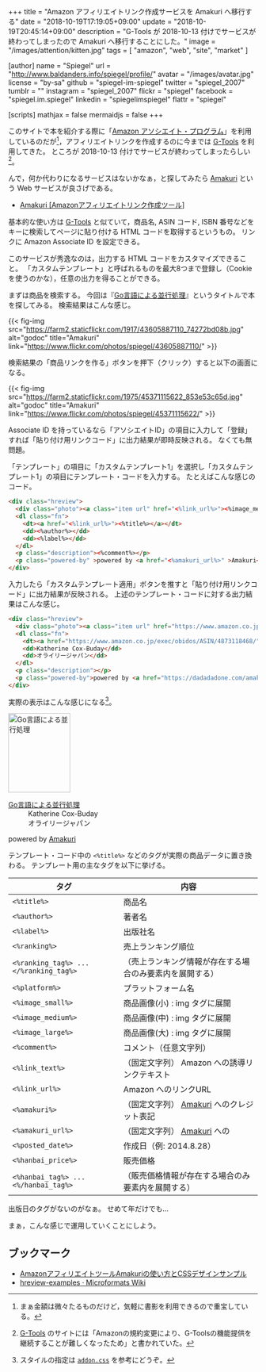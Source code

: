 +++
title = "Amazon アフィリエイトリンク作成サービスを Amakuri へ移行する"
date = "2018-10-19T17:19:05+09:00"
update = "2018-10-19T20:45:14+09:00"
description = "G-Tools が 2018-10-13 付けでサービスが終わってしまったので Amakuri へ移行することにした。"
image = "/images/attention/kitten.jpg"
tags = [ "amazon", "web", "site", "market" ]

[author]
  name      = "Spiegel"
  url       = "http://www.baldanders.info/spiegel/profile/"
  avatar    = "/images/avatar.jpg"
  license   = "by-sa"
  github    = "spiegel-im-spiegel"
  twitter   = "spiegel_2007"
  tumblr    = ""
  instagram = "spiegel_2007"
  flickr    = "spiegel"
  facebook  = "spiegel.im.spiegel"
  linkedin  = "spiegelimspiegel"
  flattr    = "spiegel"

[scripts]
  mathjax = false
  mermaidjs = false
+++

このサイトで本を紹介する際に「[Amazon アソシエイト・プログラム](https://affiliate.amazon.co.jp/)」を利用しているのだが[^aa1]，アフィリエイトリンクを作成するのに今までは [G-Tools] を利用してきた。
ところが 2018-10-13 付けでサービスが終わってしまったらしい[^aa2]。

[^aa1]: まぁ金額は微々たるものだけど，気軽に書影を利用できるので重宝している。
[^aa2]: [G-Tools] のサイトには「Amazonの規約変更により、G-Toolsの機能提供を継続することが難しくなったため」と書かれていた。

んで，何か代わりになるサービスはないかなぁ，と探してみたら [Amakuri] という Web サービスが良さげである。

- [Amakuri [Amazonアフィリエイトリンク作成ツール]](https://dadadadone.com/amakuri/)

基本的な使い方は [G-Tools] と似ていて，商品名, ASIN コード, ISBN 番号などをキーに検索してページに貼り付ける HTML コードを取得するというもの。
リンクに Amazon Associate ID を設定できる。

このサービスが秀逸なのは，出力する HTML コードをカスタマイズできること。
「カスタムテンプレート」と呼ばれるものを最大8つまで登録し（Cookie を使うのかな），任意の出力を得ることができる。

まずは商品を検索する。
今回は『[Go言語による並行処理]』というタイトルで本を探してみる。
検索結果はこんな感じ。

{{< fig-img src="https://farm2.staticflickr.com/1917/43605887110_74272bd08b.jpg" alt="godoc" title="Amakuri" link="https://www.flickr.com/photos/spiegel/43605887110/" >}}

検索結果の「商品リンクを作る」ボタンを押下（クリック）すると以下の画面になる。

{{< fig-img src="https://farm2.staticflickr.com/1975/45371115622_853e53c65d.jpg" alt="godoc" title="Amakuri" link="https://www.flickr.com/photos/spiegel/45371115622/" >}}

Associate ID を持っているなら「アソシエイトID」の項目に入力して「登録」すれば「貼り付け用リンクコード」に出力結果が即時反映される。
なくても無問題。

「テンプレート」の項目に「カスタムテンプレート1」を選択し「カスタムテンプレート1」の項目にテンプレート・コードを入力する。
たとえばこんな感じのコード。

```html
<div class="hreview">
  <div class="photo"><a class="item url" href="<%link_url%>"><%image_medium%></a></div>
  <dl class="fn">
    <dt><a href="<%link_url%>"><%title%></a></dt>
    <dd><%author%></dd>
    <dd><%label%></dd>
  </dl>
  <p class="description"><%comment%></p>
  <p class="powered-by" >powered by <a href="<%amakuri_url%>" >Amakuri</a></p>
</div>
```

入力したら「カスタムテンプレート適用」ボタンを推すと「貼り付け用リンクコード」に出力結果が反映される。
上述のテンプレート・コードに対する出力結果はこんな感じ。

```html
<div class="hreview">
  <div class="photo"><a class="item url" href="https://www.amazon.co.jp/exec/obidos/ASIN/4873118468/"><img src="https://images-fe.ssl-images-amazon.com/images/I/51pUKQajnaL._SL160_.jpg" width="125" height="160" alt="Go言語による並行処理"></a></div>
  <dl class="fn">
    <dt><a href="https://www.amazon.co.jp/exec/obidos/ASIN/4873118468/">Go言語による並行処理</a></dt>
    <dd>Katherine Cox-Buday</dd>
    <dd>オライリージャパン</dd>
  </dl>
  <p class="description"></p>
  <p class="powered-by">powered by <a href="https://dadadadone.com/amakuri/" >Amakuri</a></p>
</div>
```

実際の表示はこんな感じになる[^css1]。

<div class="hreview">
  <div class="photo"><a class="item url" href="https://www.amazon.co.jp/exec/obidos/ASIN/4873118468/baldandersinf-22"><img src="https://images-fe.ssl-images-amazon.com/images/I/51pUKQajnaL._SL160_.jpg" width="125" height="160" alt="Go言語による並行処理"></a></div>
  <dl class="fn">
    <dt><a href="https://www.amazon.co.jp/exec/obidos/ASIN/4873118468/baldandersinf-22">Go言語による並行処理</a></dt>
    <dd>Katherine Cox-Buday</dd>
    <dd>オライリージャパン</dd>
  </dl>
  <p class="description"></p>
  <p class="powered-by">powered by <a href="https://dadadadone.com/amakuri/" >Amakuri</a></p>
</div>

[^css1]: スタイルの指定は [`addon.css`](/css/addon.css) を参考にどうぞ。

テンプレート・コード中の `<%title%>` などのタグが実際の商品データに置き換わる。
テンプレート用の主なタグを以下に挙げる。

| タグ                                   | 内容                                                     |
| -------------------------------------- | -------------------------------------------------------- |
| `<%title%>`                            | 商品名                                                   |
| `<%author%>`                           | 著者名                                                   |
| `<%label%>`                            | 出版社名                                                 |
| `<%ranking%>`                          | 売上ランキング順位                                       |
| `<%ranking_tag%> ... </%ranking_tag%>` | （売上ランキング情報が存在する場合のみ要素内を展開する） |
| `<%platform%>`                         | プラットフォーム名                                       |
| `<%image_small%>`                      | 商品画像(小) : img タグに展開                            |
| `<%image_medium%>`                     | 商品画像(中) : img タグに展開                            |
| `<%image_large%>`                      | 商品画像(大) : img タグに展開                            |
| `<%comment%>`                          | コメント（任意文字列）                                   |
| `<%link_text%>`                        | （固定文字列） Amazon への誘導リンクテキスト             |
| `<%link_url%>`                         | Amazon へのリンクURL                                     |
| `<%amakuri%>`                          | （固定文字列） [Amakuri] へのクレジット表記              |
| `<%amakuri_url%>`                      | （固定文字列） [Amakuri] への                            |
| `<%posted_date%>`                      | 作成日（例: 2014.8.28）                                  |
| `<%hanbai_price%>`                     | 販売価格                                                 |
| `<%hanbai_tag%> ... <%/hanbai_tag%>`   | （販売価格情報が存在する場合のみ要素内を展開する）       |

出版日のタグがないのがなぁ。
せめて年だけでも...

まぁ，こんな感じで運用していくことにしよう。

## ブックマーク

- [AmazonアフィリエイトツールAmakuriの使い方とCSSデザインサンプル](https://naifix.com/amakuri/)
- [hreview-examples · Microformats Wiki](http://microformats.org/wiki/hreview-examples)

[G-Tools]: https://www.goodpic.com/mt/aws/ "G-Tools ブログとAmazon(アマゾン) アソシエイトでアフィリエイト"
[Amakuri]: https://dadadadone.com/amakuri/ "Amakuri [Amazonアフィリエイトリンク作成ツール]"
[Go言語による並行処理]: https://www.amazon.co.jp/exec/obidos/ASIN/4873118468/baldandersinf-22/ "Go言語による並行処理 | Katherine Cox-Buday, 山口 能迪 |本 | 通販 | Amazon"
